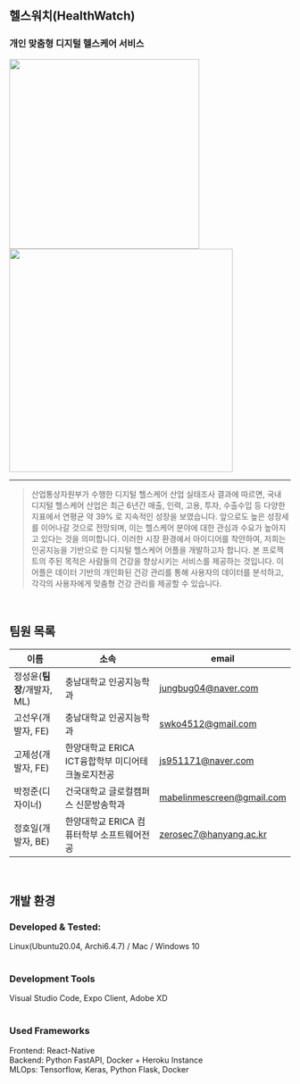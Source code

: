 ## 헬스워치(HealthWatch)
### 개인 맞춤형 디지털 헬스케어 서비스

<img src="https://github.com/ACT-HealthWatch/.github/assets/55977356/d376d635-62d2-4efc-9b3d-5f4893a1df65" width="340"/> <img src="https://github.com/ACT-HealthWatch/.github/assets/55977356/2f687a10-3735-4861-9ea2-6d87f80bca84" width="400"/>  

---
> 산업통상자원부가 수행한 디지털 헬스케어 산업 실태조사 결과에 따르면, 국내 디지털 헬스케어 산업은
> 최근 6년간 매출, 인력, 고용, 투자, 수출수입 등 다양한 지표에서 연평균 약 39% 로 지속적인 성장을
> 보였습니다. 앞으로도 높은 성장세를 이어나갈 것으로 전망되며, 이는 헬스케어 분야에 대한 관심과
> 수요가 높아지고 있다는 것을 의미합니다. 이러한 시장 환경에서 아이디어를 착안하여, 저희는 인공지능을
> 기반으로 한 디지털 헬스케어 어플을 개발하고자 합니다. 본 프로젝트의 주된 목적은 사람들의
> 건강을 향상시키는 서비스를 제공하는 것입니다.
> 이 어플은 데이터 기반의 개인화된 건강 관리를 통해 사용자의 데이터를 분석하고, 각각의 사용자에게 맞춤형 건강 관리를 제공할 수 있습니다.
<br/>  

## 팀원 목록

| 이름 | 소속 | email |
| --- | --- | --- |
| 정성윤(<b>팀장</b>/개발자, ML) | 충남대학교 인공지능학과 | jungbug04@naver.com |
| 고선우(개발자, FE) | 충남대학교 인공지능학과 | swko4512@gmail.com |
| 고제성(개발자, FE) | 한양대학교 ERICA ICT융합학부 미디어테크놀로지전공 | js951171@naver.com |
| 박정준(디자이너) | 건국대학교 글로컬캠퍼스 신문방송학과 | mabelinmescreen@gmail.com |
| 정호일(개발자, BE) | 한양대학교 ERICA 컴퓨터학부 소프트웨어전공 | zerosec7@hanyang.ac.kr |
<br/>  

## 개발 환경  
### Developed & Tested:  

Linux(Ubuntu20.04, Archi6.4.7) / Mac / Windows 10  
<br/>  
### Development Tools

Visual Studio Code, Expo Client, Adobe XD  
<br/> 
### Used Frameworks

Frontend: React-Native  
Backend: Python FastAPI, Docker + Heroku Instance  
MLOps: Tensorflow, Keras, Python Flask, Docker  

